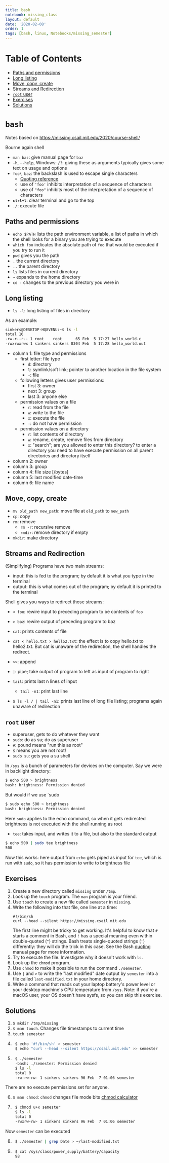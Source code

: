 ```yaml
---
title: bash
notebook: missing_class
layout: default
date: '2020-02-08'
order: 1
tags: [bash, linux, Notebooks/missing_semester]
---
```

[TOC]: #

# Table of Contents
- [Paths and permissions](#paths-and-permissions)
- [Long listing](#long-listing)
- [Move, copy, create](#move-copy-create)
- [Streams and Redirection](#streams-and-redirection)
- [`root` user](#root-user)
- [Exercises](#exercises)
- [Solutions](#solutions)



# `bash`

Notes based on https://missing.csail.mit.edu/2020/course-shell/

Bourne again shell

* `man baz`: give manual page for `baz`
* `-h`, `--help`, Windows: `/?`: giving these as arguments typically gives some text on usage and options
* `foo\ baz`: the backslash is used to escape single characters
  * [Quoting reference](https://www.gnu.org/software/bash/manual/html_node/Quoting.html)
  * use of `'foo'` inhibits interpretation of a sequence of characters
  * use of `"foo"` inhibits most of the interpretation of a sequence of characters
* **`ctrl+l`**: clear terminal and go to the top
* `./`: execute file

## Paths and permissions

* `echo $PATH` lists the path environment variable, a list of paths in which the shell looks for a binary you are trying to execute
* `which foo` indicates the absolute path of `foo` that would be executed if 
  you try to run it
* `pwd` gives you the path
* `.` the current directory
* `..` the parent directory
* `ls` lists files in current directory
* `~` expands to the home directory
* `cd -` changes to the previous directory you were in

## Long listing
* `ls -l`: long listing of files in directory

As an example:
```bash
sinkers@DESKTOP-HQ8VENU:~$ ls -l
total 16
-rw-r--r-- 1 root    root      65 Feb  5 17:27 hello_world.c
-rwxrwxrwx 1 sinkers sinkers 8304 Feb  5 17:28 hello_world.out
```
* column 1: file type and permissions
  * first letter: file type
    * `d`: directory
    * `l`: symlink/soft link; pointer to another location in the file system
    * `-`: file
  * following letters gives user permissions:
    * first 3: owner 
    * next 3: group
    * last 3: anyone else
  * permission values on a file
      * `r`: read from the file
      * `w`: write to the file
      * `x`: execute the file
      * `-`: do not have permission
  * permission values on a directory
      * `r`: list contents of directory
      * `w`: rename, create, remove files from directory
      * `x`: "search"; are you allowed to enter this directory?  to enter a directory you need to have execute permission on all parent directories and directory itself
* column 2: owner
* column 3: group
* column 4: file size \[/bytes]
* column 5: last modified date-time
* column 6: file name

## Move, copy, create
* `mv old_path new_path`: move file at `old_path` to `new_path`
* `cp`: copy
* `rm`: remove
	* `rm -r`: recursive remove
    * `rmdir`: remove directory if empty
* `mkdir`: make directory

## Streams and Redirection

(Simplifying) Programs have two main streams:
* input: this is fed to the program; by default it is what you type in the terminal
* output: this is what comes out of the program; by default it is printed to the terminal

Shell gives you ways to redirect those streams:
* `< foo`: rewire input to preceding program to be contents of `foo`
* `> baz`: rewire output of preceding program to baz

* `cat`: prints contents of file
* `cat < hello.txt > hello2.txt`: the effect is to copy hello.txt to hello2.txt.  But cat is unaware of the redirection, the shell handles the redirect.

* `>>`: append
* `|`: pipe; take output of program to left as input of program to right
* `tail`: prints last n lines of input
	* `tail -n1`: print last line
* `$ ls -l / | tail -n1`: prints last line of long file listing; programs again unaware of redirection

## `root` user

* superuser, gets to do whatever they want
* `sudo`: do as su; do as superuser
* `#`: pound means "run this as root"
* `$` means you are not root!
* `sudo su`: gets you a su shell

In `/sys` is a bunch of parameters for devices on the computer.  Say we were in backlight directory:
```bash 
$ echo 500 > brightness
bash: brightness: Permission denied
```
But would if we use `sudo 
```bash 
$ sudo echo 500 > brightness
bash: brightness: Permission denied
```
Here `sudo` applies to the echo command, so when it gets redirected brightness is not executed with the shell running as root
* `tee`: takes input, and writes it to a file, but also to the standard output
```bash 
$ echo 500 | sudo tee brightness
500
```
Now this works: here output from `echo` gets piped as input for `tee`, which is run with `sudo`, so it has permission to write to brightness file

## Exercises

 1. Create a new directory called `missing` under `/tmp`.
 2. Look up the `touch` program. The `man` program is your friend.
 3. Use `touch` to create a new file called `semester` in `missing`.
 4. Write the following into that file, one line at a time:
    ```
    #!/bin/sh
    curl --head --silent https://missing.csail.mit.edu
    ```
    The first line might be tricky to get working. It's helpful to know that
    `#` starts a comment in Bash, and `!` has a special meaning even within
    double-quoted (`"`) strings. Bash treats single-quoted strings (`'`)
    differently: they will do the trick in this case. See the Bash
    [quoting](https://www.gnu.org/software/bash/manual/html_node/Quoting.html)
    manual page for more information.
 5. Try to execute the file. Investigate why it doesn't work with `ls`.
 6. Look up the `chmod` program.
 7. Use `chmod` to make it possible to run the command `./semester`.
 8. Use `|` and `>` to write the "last modified" date output by
    `semester` into a file called `last-modified.txt` in your home
    directory.
 9. Write a command that reads out your laptop battery's power level or your
    desktop machine's CPU temperature from `/sys`. Note: if you're a macOS
    user, your OS doesn't have sysfs, so you can skip this exercise.

## Solutions

1. `$ mkdir /tmp/missing`
2. `$ man touch`.  Changes file timestamps to current time
3. `touch semester`
4. ```bash
    $ echo '#!/bin/sh' > semester
    $ echo "curl --head --silent https://csail.mit.edu" >> semester
    ```
5. ```bash
    $ ./semester
    -bash: ./semester: Permission denied
    $ ls -l
    total 0
    -rw-rw-rw- 1 sinkers sinkers 96 Feb  7 01:06 semester
    ```
There are no execute permissions set for anyone.

6. `$ man chmod`: `chmod` changes file mode bits
[chmod calculator](https://chmodcommand.com/)

7. ```bash
    $ chmod u+x semester
    $ ls -l
    total 0
    -rwxrw-rw- 1 sinkers sinkers 96 Feb  7 01:06 semester
    ```
Now `semester` can be executed

8. ```bash
    $ ./semester | grep Date > ~/last-modified.txt
    ```
9. ```bash
    $ cat /sys/class/power_supply/battery/capacity
    98
    ```
